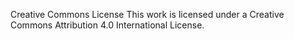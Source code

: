 Creative Commons License
This work is licensed under a Creative Commons Attribution 4.0 International License.

